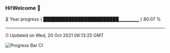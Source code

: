 ### Hi!Welcome 👋

⏳ Year progress { ████████████████████████▁▁▁▁▁▁ } 80.07 %

---

⏰ Updated on Wed, 20 Oct 2021 06:13:25 GMT

![Progress Bar CI](https://github.com/CNFisherman/CNFisherman/workflows/Progress%20Bar%20CI/badge.svg)



